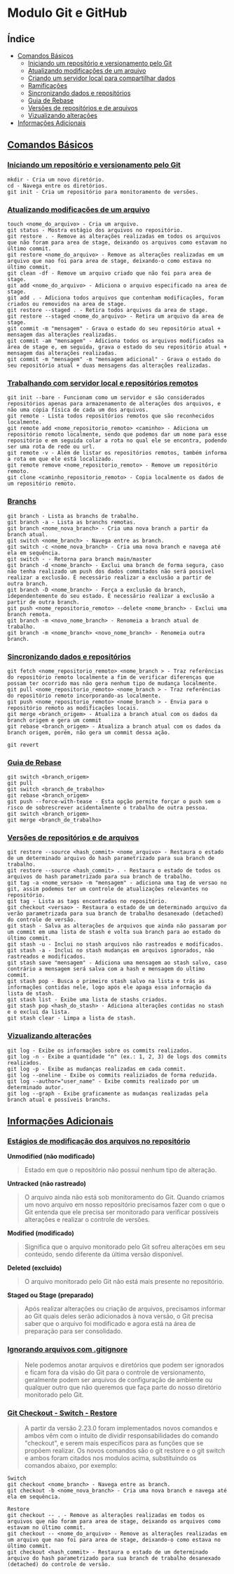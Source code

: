 # Modulo Git e GitHub

## Índice <a id='0'></a>
- [Comandos Básicos](#1)
   - [Iniciando um repositório e versionamento pelo Git](#1.1)
   - [Atualizando modificações de um arquivo](#1.2)
   - [Criando um servidor local para compartilhar dados](#1.3)
   - [Ramificações](#1.4)
   - [Sincronizando dados e repositórios](#1.5)
   - [Guia de Rebase](#1.6)
   - [Versões de repositórios e de arquivos](#1.7)
   - [Vizualizando alterações](#1.8)
 - [Informações Adicionais](#2)

## [Comandos Básicos](#0) <a id='1'></a>

### [Iniciando um repositório e versionamento pelo Git](#0) <a id='1.1'></a>
```
mkdir - Cria um novo diretório.
cd - Navega entre os diretórios.
git init - Cria um repositório para monitoramento de versões.
```

### [Atualizando modificações de um arquivo](#0) <a id='1.2'></a>
```
touch <nome_do_arquivo> - Cria um arquivo.
git status - Mostra estágio dos arquivos no repositório.
git restore . - Remove as alterações realizadas em todos os arquivos que não foram para area de stage, deixando os arquivos como estavam no último commit.
git restore <nome_do_arquivo> - Remove as alterações realizadas em um arquivo que nao foi para area de stage, deixando-o como estava no último commit.
git clean -df - Remove um arquivo criado que não foi para area de stage.
git add <nome_do_arquivo> - Adiciona o arquivo especificado na area de stage.
git add . - Adiciona todos arquivos que contenham modificações, foram criados ou removidos na area de stage.
git restore --staged . - Retira todos arquivos da area de stage.
git restore --staged <nome_do_arquivo> - Retira um arquivo da area de stage.
git commit -m "mensagem" - Grava o estado do seu repositório atual + mensagem das alterações realizadas.
git commit -am "mensagem" - Adiciona todos os arquivos modificados na área de stage e, em seguida, grava o estado do seu repositório atual + mensagem das alterações realizadas.
git commit -m "mensagem" -m "mensagem adicional" - Grava o estado do seu repositório atual + duas mensagens das alterações realizadas.
```

### [Trabalhando com servidor local e repositórios remotos](#0) <a id='1.3'></a>
```
git init --bare - Funcionam como um servidor e são considerados repositórios apenas para armazenamento de alterações dos arquivos, e não uma cópia física de cada um dos arquivos.
git remote - Lista todos repositórios remotos que são reconhecidos localmente.
git remote add <nome_repositorio_remoto> <caminho> - Adiciona um repositório remoto localmente, sendo que podemos dar um nome para esse repositório e em seguida colar a rota no qual ele se encontra, podendo ser uma rota de rede ou url.
git remote -v - Além de listar os repositórios remotos, também informa a rota em que ele está localizado.
git remote remove <nome_repositorio_remoto> - Remove um repositório remoto.
git clone <caminho_repositorio_remoto> - Copia localmente os dados de um repositório remoto.
```

### [Branchs](#0) <a id='1.4'></a>
```
git branch - Lista as branchs de trabalho.
git branch -a - Lista as branchs remotas.
git branch <nome_nova_branch> - Cria uma nova branch a partir da branch atual.
git switch <nome_branch> - Navega entre as branch.
git switch -c <nome_nova_branch> - Cria uma nova branch e navega até ela em sequência.
git switch - - Retorna para branch main/master
git branch -d <nome_branch> - Exclui uma branch de forma segura, caso não tenha realizado um push dos dados commitados não será possivel realizar a exclusão. É necessário realizar a exclusão a partir de outra branch.
git branch -D <nome_branch> - Força a exclusão da branch, idependentemente do seu estado. É necessário realizar a exclusão a partir de outra branch.
git push <nome_repositorio_remoto> --delete <nome_branch> - Exclui uma branch remota.
git branch -m <novo_nome_branch> - Renomeia a branch atual de trabalho.
git branch -m <nome_branch> <novo_nome_branch> - Renomeia outra branch.
```

### [Sincronizando dados e repositórios](#0) <a id='1.5'></a>
```
git fetch <nome_repositorio_remoto> <nome_branch > - Traz referências do repositório remoto localmente a fim de verificar diferenças que possam ter ocorrido mas não gera nenhum tipo de mudança localmente.
git pull <nome_repositorio_remoto> <nome_branch > - Traz referências do repositório remoto incorporando-as localmente. 
git push <nome_repositorio_remoto> <nome_branch > - Envia para o repositório remoto as modificações locais.
git merge <branch_origem> - Atualiza a branch atual com os dados da branch origem e gera um commit
git rebase <branch_origem> - Atualiza a branch atual com os dados da branch origem, porém, não gera um commit dessa ação.

git revert
```

### [Guia de Rebase](#0) <a id='1.6'></a>
```
git switch <branch_origem>
git pull
git switch <branch_de_trabalho>
git rebase <branch_origem>
git push --force-with-tease - Esta opção permite forçar o push sem o risco de sobrescrever acidentalmente o trabalho de outra pessoa.
git switch <branch_origem>
git merge <branch_de_trabalho>
```

### [Versões de repositórios e de arquivos](#0) <a id='1.7'></a>
```
git restore --source <hash_commit> <nome_arquivo> - Restaura o estado de um determinado arquivo do hash parametrizado para sua branch de trabalho.
git restore --source <hash_commit> . - Restaura o estado de todos os arquivos do hash parametrizado para sua branch de trabalho.
git tag -a <nome_versao> -m "mensagem" - adiciona uma tag de versao no git, assim podemos ter um controle de atualizações relevantes no repositório.
git tag - Lista as tags encontradas no repositório.
git checkout <versao> - Restaura o estado de um determinado arquivo da verão parametrizada para sua branch de trabalho desanexado (detached) do controle de versão.
git stash - Salva as alterações de arquivos que ainda não passaram por um commit em uma lista de stash e volta sua branch para ao estado do último commit.
git stash -u - Inclui no stash arquivos não rastreados e modificados.
git stash -a - Inclui no stash mudanças em arquivos ignorados, não rastreados e modificados.
git stash save "mensagem" - Adiciona uma mensagem ao stash salvo, caso contrário a mensagem será salva com a hash e mensagem do ultimo commit.
git stash pop - Busca o primeiro stash salvo na lista e trás as informações contidas nele, logo após ele apaga essa informação da lista de stash.
git stash list - Exibe uma lista de stashs criados.
git stash pop <hash_do_stash> - Adiciona alterações contidas no stash e o exclui da lista.
git stash clear - Limpa a lista de stash.
```

### [Vizualizando alterações](#0) <a id='1.8'></a>
```
git log - Exibe os informações sobre os commits realizados.
git log -n - Exibe a quantidade "n" (ex.: 1, 2, 3) de logs dos commits realizados.
git log -p - Exibe as mudanças realizadas em cada commit.
git log --oneline - Exibe os commits realiziados de forma reduzida.
git log --author="user_name" - Exibe commits realizado por um determinado autor.
git log --graph - Exibe graficamente as mudanças realizadas pela branch atual e possíveis branchs.

```

## [Informações Adicionais](#0) <a id='2'></a>

### [Estágios de modificação dos arquivos no repositório](#0) <a id='2.1'></a>
__Unmodified (não modificado)__
>Estado em que o repositório não possuí nenhum tipo de alteração.

__Untracked (não rastreado)__
>O arquivo ainda não está sob monitoramento do Git. Quando criamos um novo arquivo em nosso repositório precisamos fazer com o que o Git entenda que ele precisa ser monitorado para verificar possíveis alterações e realizar o controle de versões.

__Modified (modificado)__
>Significa que o arquivo monitorado pelo Git sofreu alterações em seu conteúdo, sendo diferente da última versão disponível.

__Deleted (excluido)__
>O arquivo monitorado pelo Git não está mais presente no repositório.

__Staged ou Stage (preparado)__
>Após realizar alterações ou criação de arquivos, precisamos informar ao Git quais deles serão adicionados à nova versão, o Git precisa saber que o arquivo foi modificado e agora está na área de preparação para ser consolidado.

### [Ignorando arquivos com .gitignore](#0)

>Nele podemos anotar arquivos e diretórios que podem ser ignorados e ficam fora da visão do Git para o controle de versionamento, geralmente podem ser arquivos de configuração de ambiente ou qualquer outro que não queremos que faça parte do nosso diretório monitorado pelo Git.

### [Git Checkout - Switch - Restore](#0)
> A partir da versão 2.23.0 foram implementados novos comandos e ambos vêm com o intuito de dividir responsabilidades do comando "checkout", e serem mais específicos para as funções que se propõem realizar. Os novos comandos são o git restore e o git switch e ambos foram citados nos modulos acima, substituindo os comandos abaixo, por exemplo:
```
Switch
git checkout <nome_branch> - Navega entre as branch.
git checkout -b <nome_nova_branch> - Cria uma nova branch e navega até ela em sequência.

Restore
git checkout -- . - Remove as alterações realizadas em todos os arquivos que não foram para area de stage, deixando os arquivos como estavam no último commit.
git checkout -- <nome_do_arquivo> - Remove as alterações realizadas em um arquivo que nao foi para area de stage, deixando-o como estava no último commit.
git checkout <hash_commit> - Restaura o estado de um determinado arquivo do hash parametrizado para sua branch de trabalho desanexado (detached) do controle de versão.
```